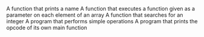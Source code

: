 A function that prints a name
A function that executes a function given as a parameter on each element of an array
A function that searches for an integer
A program that performs simple operations
A program that prints the opcode of its own main function
